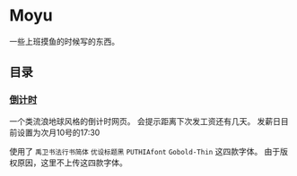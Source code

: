 # Moyu

一些上班摸鱼的时候写的东西。

## 目录

### [倒计时](countdown.html)

一个类流浪地球风格的倒计时网页。
会提示距离下次发工资还有几天。
发薪日目前设置为次月10号的17:30

使用了 `禹卫书法行书简体` `优设标题黑` `PUTHIAfont` `Gobold-Thin` 这四款字体。
由于版权原因，这里不上传这四款字体。
